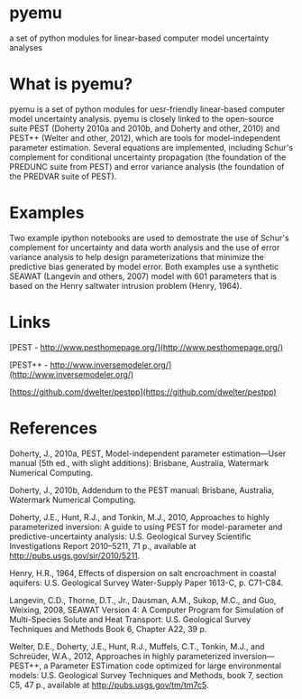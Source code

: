 pyemu
=====

a set of python modules for linear-based computer model uncertainty analyses

What is pyemu?
================

pyemu is a set of python modules for uesr-friendly linear-based computer model uncertainty analysis.  pyemu is closely linked to the open-source suite PEST (Doherty 2010a and 2010b, and Doherty and other, 2010) and PEST++ (Welter and other, 2012), which are tools for model-independent parameter estimation.  Several equations are implemented, including Schur's complement for conditional uncertainty propagation (the foundation of the PREDUNC suite from PEST) and error variance analysis (the foundation of the PREDVAR suite of PEST).

Examples
========

Two example ipython notebooks are used to demostrate the use of Schur's complement for uncertainty and data worth analysis and the use of error variance analysis to help design parameterizations that minimize the predictive bias generated by model error.  Both examples use a synthetic SEAWAT (Langevin and others, 2007)  model with 601 parameters that is based on the Henry  saltwater intrusion problem (Henry, 1964). 

Links
=====

[PEST - http://www.pesthomepage.org/](http://www.pesthomepage.org/)

[PEST++ - http://www.inversemodeler.org/](http://www.inversemodeler.org/)

[https://github.com/dwelter/pestpp](https://github.com/dwelter/pestpp)

References
==========

Doherty, J., 2010a, PEST, Model-independent parameter estimation—User manual (5th ed., with slight additions):
Brisbane, Australia, Watermark Numerical Computing.

Doherty, J., 2010b, Addendum to the PEST manual: Brisbane, Australia, Watermark Numerical Computing.

Doherty, J.E., Hunt, R.J., and Tonkin, M.J., 2010, Approaches to highly parameterized inversion: A guide to using PEST for model-parameter and predictive-uncertainty analysis: U.S. Geological Survey Scientific Investigations Report 2010–5211, 71 p., available at http://pubs.usgs.gov/sir/2010/5211.

Henry, H.R., 1964, Effects of dispersion on salt encroachment in coastal aquifers: U.S. Geological Survey Water-Supply Paper 1613-C, p. C71-C84.

Langevin, C.D., Thorne, D.T., Jr., Dausman, A.M., Sukop, M.C., and Guo, Weixing, 2008, SEAWAT Version 4: A Computer Program for Simulation of Multi-Species Solute and Heat Transport: U.S. Geological Survey Techniques and Methods Book 6, Chapter A22, 39 p.

Welter, D.E., Doherty, J.E., Hunt, R.J., Muffels, C.T., Tonkin, M.J., and Schreüder, W.A., 2012, Approaches in highly parameterized inversion—PEST++, a Parameter ESTimation code optimized for large environmental models: U.S. Geological Survey Techniques and Methods, book 7, section C5, 47 p., available at http://pubs.usgs.gov/tm/tm7c5.




